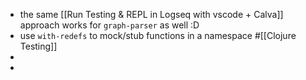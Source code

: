 - the same [[Run Testing & REPL in Logseq with vscode + Calva]] approach works for `graph-parser` as well :D
- use `with-redefs` to mock/stub functions in a namespace #[[Clojure Testing]]
-
-